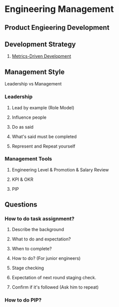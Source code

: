 # Engineering Management

## Product Engieering Development

## Development Strategy

1. [Metrics-Driven Development](https://sookocheff.com/post/mdd/mdd/)

## Management Style

Leadership vs Management

### Leadership

1. Lead by example (Role Model)

2. Influence people

3. Do as said

4. What's said must be completed

5. Represent and Repeat yourself

### Management Tools

1. Engineering Level & Promotion & Salary Review

2. KPI & OKR

3. PIP

## Questions

### How to do task assignment?

1. Describe the background

2. What to do and expectation?

3. When to complete?

4. How to do? (For junior engineers)

5. Stage checking

6. Expectation of next round staging check.

7. Confirm if it's followed (Ask him to repeat)

### How to do PIP?
